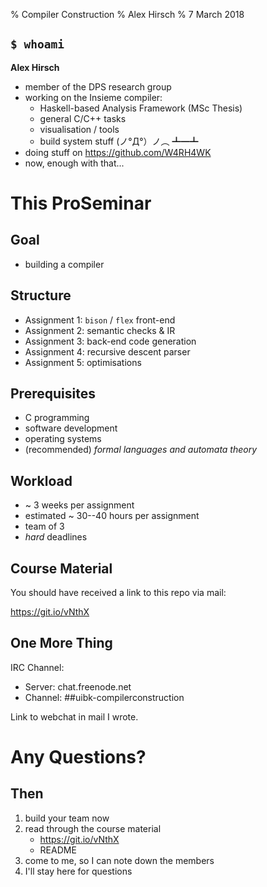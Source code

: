 % Compiler Construction
% Alex Hirsch
% 7 March 2018

## `$ whoami`

**Alex Hirsch**

- member of the DPS research group
- working on the Insieme compiler:
    - Haskell-based Analysis Framework (MSc Thesis)
    - general C/C++ tasks
    - visualisation / tools
    - build system stuff   (ノ°Д°）ノ︵ ┻━┻
- doing stuff on <https://github.com/W4RH4WK>
- now, enough with that...

# This ProSeminar

## Goal

- building a compiler

## Structure

- Assignment 1: `bison` / `flex` front-end
- Assignment 2: semantic checks & IR
- Assignment 3: back-end code generation
- Assignment 4: recursive descent parser
- Assignment 5: optimisations

## Prerequisites

- C programming
- software development
- operating systems
- (recommended) *formal languages and automata theory*

## Workload

- ~ 3 weeks per assignment
- estimated ~ 30--40 hours per assignment
- team of 3
- *hard* deadlines

## Course Material

You should have received a link to this repo via mail:

<https://git.io/vNthX>

## One More Thing

IRC Channel:

- Server:  chat.freenode.net
- Channel: ##uibk-compilerconstruction

Link to webchat in mail I wrote.

# Any Questions?

## Then

1. build your team now
2. read through the course material
    - <https://git.io/vNthX>
    - README
4. come to me, so I can note down the members
5. I'll stay here for questions
